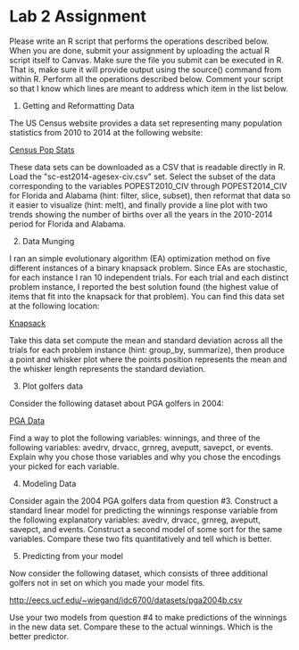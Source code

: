 # Lab 2 Assignment

Please write an R script that performs the operations described below. When you are done, submit your assignment by uploading the actual R script itself to Canvas. Make sure the file you submit can be executed in R. That is, make sure it will provide output using the source() command from within R. Perform all the operations described below. Comment your script so that I know which lines are meant to address which item in the list below.

 
1. Getting and Reformatting Data

The US Census website provides a data set representing many population statistics from 2010 to 2014 at the following website:

[Census Pop Stats](https://www2.census.gov/programs-surveys/popest/datasets/2010-2014/state/asrh/)

These data sets can be downloaded as a CSV that is readable directly in R.  Load the "sc-est2014-agesex-civ.csv" set.  Select the subset of the data corresponding to the variables POPEST2010_CIV through POPEST2014_CIV for Florida and Alabama (hint:  filter, slice, subset), then reformat that data so it easier to visualize (hint:  melt), and finally provide a line plot with two trends showing the number of births over all the years in the 2010-2014 period for Florida and Alabama.
 
2.  Data Munging

I ran an simple evolutionary algorithm (EA) optimization method on five different instances of a binary knapsack problem.  Since EAs are stochastic, for each instance I ran 10 independent trials.  For each trial and each distinct problem instance, I reported the best solution found (the highest value of items that fit into the knapsack for that problem).  You can find this data set at the following location:

[Knapsack](http://eecs.ucf.edu/~wiegand/idc6700/datasets/knapsack-data.csv)

Take this data set compute the mean and standard deviation across all the trials for each problem instance (hint:  group_by, summarize), then produce a point and whisker plot where the points position represents the mean and the whisker length represents the standard deviation.

 

3. Plot golfers data

Consider the following dataset about PGA golfers in 2004:

[PGA Data](http://eecs.ucf.edu/~wiegand/idc6700/datasets/pga2004.csv)

Find a way to plot the following variables:  winnings,  and three of the following variables:  avedrv, drvacc, grnreg, aveputt, savepct, or events.  Explain why you chose those variables and why you chose the encodings your picked for each variable.

 

4. Modeling Data

Consider again the 2004 PGA golfers data from question #3.  Construct a standard linear model for predicting the winnings response variable from the following explanatory variables:  avedrv, drvacc, grnreg, aveputt, savepct, and events.  Construct a second model of some sort for the same variables.  Compare these two fits quantitatively and tell which is better.

 

5.  Predicting from your model

Now consider the following dataset, which consists of three additional golfers not in set on which you made your model fits.

http://eecs.ucf.edu/~wiegand/idc6700/datasets/pga2004b.csv 

 Use your two models from question #4 to make predictions of the winnings in the new data set.  Compare these to the actual winnings.  Which is the better predictor.

